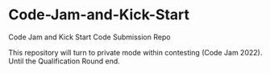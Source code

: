 # Code-Jam-and-Kick-Start
Code Jam and Kick Start Code Submission Repo


This repository will turn to private mode within contesting (Code Jam 2022). Until the Qualification Round end.
